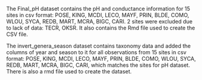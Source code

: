 The Final_pH dataset contains the pH and conductance information for 15 sites in csv format:
POSE, KING, MCDI, LECO, MAYF, PRIN, BLDE, COMO, WLOU, SYCA, REDB, MART, MCRA, BIGC, CARI.
2 sites were excluded due to lack of data: TECR, OKSR.
It also contains the Rmd file used to create the CSV file. 

The invert_genera_season dataset contains taxonomy data and added the columns of year and season to it for all observations from 15 sites in csv format: POSE, KING, MCDI, LECO, MAYF, PRIN, BLDE, COMO, WLOU, SYCA, REDB, MART, MCRA, BIGC, CARI, which matches the sites for pH dataset. 
There is also a rmd file used to create the dataset. 
